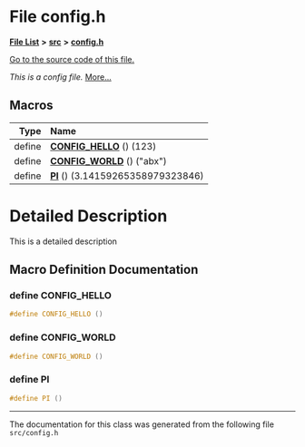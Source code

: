 
# File config.h


[**File List**](files.md) **>** [**src**](dir_68267d1309a1af8e8297ef4c3efbcdba.md) **>** [**config.h**](config_8h.md)

[Go to the source code of this file.](config_8h_source.md)

_This is a config file._ [More...](#detailed-description)























## Macros

| Type | Name |
| ---: | :--- |
| define  | [**CONFIG\_HELLO**](config_8h.md#define-config_hello)  () (123)<br> |
| define  | [**CONFIG\_WORLD**](config_8h.md#define-config_world)  () ("abx")<br> |
| define  | [**PI**](config_8h.md#define-pi)  () (3.14159265358979323846)<br> |

# Detailed Description


This is a detailed description 


    
## Macro Definition Documentation



### define CONFIG\_HELLO 


```cpp
#define CONFIG_HELLO () 
```



### define CONFIG\_WORLD 


```cpp
#define CONFIG_WORLD () 
```



### define PI 


```cpp
#define PI () 
```



------------------------------
The documentation for this class was generated from the following file `src/config.h`